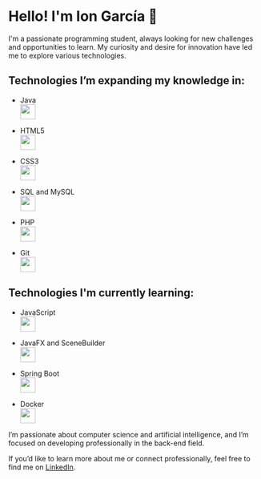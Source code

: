 # Hello! I'm Ion García 👋

I'm a passionate programming student, always looking for new challenges and opportunities to learn. My curiosity and desire for innovation have led me to explore various technologies.

## Technologies I’m expanding my knowledge in:

- Java  
  <img src="https://cdn.jsdelivr.net/npm/simple-icons@v3/icons/java.svg" width="30"/>

- HTML5  
  <img src="https://cdn.jsdelivr.net/npm/simple-icons@v3/icons/html5.svg" width="30"/>

- CSS3  
  <img src="https://cdn.jsdelivr.net/npm/simple-icons@v3/icons/css3.svg" width="30"/>

- SQL and MySQL  
  <img src="https://cdn.jsdelivr.net/npm/simple-icons@v3/icons/mysql.svg" width="30"/>

- PHP  
  <img src="https://cdn.jsdelivr.net/npm/simple-icons@v3/icons/php.svg" width="30"/>

- Git  
  <img src="https://cdn.jsdelivr.net/npm/simple-icons@v3/icons/git.svg" width="30"/>

## Technologies I'm currently learning:

- JavaScript  
  <img src="https://cdn.jsdelivr.net/npm/simple-icons@v3/icons/javascript.svg" width="30"/>

- JavaFX and SceneBuilder  
  <img src="https://cdn.jsdelivr.net/npm/simple-icons@v3/icons/java.svg" width="30"/>

- Spring Boot  
  <img src="https://cdn.jsdelivr.net/npm/simple-icons@v3/icons/spring.svg" width="30"/>

- Docker  
  <img src="https://cdn.jsdelivr.net/npm/simple-icons@v3/icons/docker.svg" width="30"/>

I’m passionate about computer science and artificial intelligence, and I’m focused on developing professionally in the back-end field.

If you’d like to learn more about me or connect professionally, feel free to find me on [LinkedIn](https://www.linkedin.com/in/ion-garc%C3%ADa-rodr%C3%ADguez-b278502b4/).
